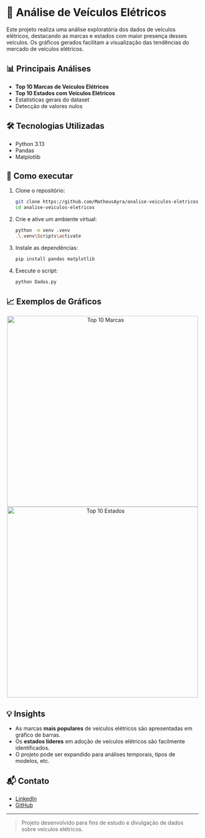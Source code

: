 # 🚗 Análise de Veículos Elétricos

Este projeto realiza uma análise exploratória dos dados de veículos elétricos, destacando as marcas e estados com maior presença desses veículos. Os gráficos gerados facilitam a visualização das tendências do mercado de veículos elétricos.

## 📊 Principais Análises

- **Top 10 Marcas de Veículos Elétricos**
- **Top 10 Estados com Veículos Elétricos**
- Estatísticas gerais do dataset
- Detecção de valores nulos

## 🛠️ Tecnologias Utilizadas

- Python 3.13
- Pandas
- Matplotlib

## 📁 Como executar

1. Clone o repositório:
   ```bash
   git clone https://github.com/MatheusAyra/analise-veiculos-eletricos.git
   cd analise-veiculos-eletricos
   ```
2. Crie e ative um ambiente virtual:
   ```bash
   python -m venv .venv
   .\.venv\Scripts\activate
   ```
3. Instale as dependências:
   ```bash
   pip install pandas matplotlib
   ```
4. Execute o script:
   ```bash
   python Dados.py
   ```

## 📈 Exemplos de Gráficos

<div align="center">
  <img src="images/top_10_marcas.png" alt="Top 10 Marcas" width="500"/>
  <img src="images/top_10_estados.png" alt="Top 10 Estados" width="500"/>
</div>

## 💡 Insights

- As marcas **mais populares** de veículos elétricos são apresentadas em gráfico de barras.
- Os **estados líderes** em adoção de veículos elétricos são facilmente identificados.
- O projeto pode ser expandido para análises temporais, tipos de modelos, etc.

## 📬 Contato

- [LinkedIn](https://www.linkedin.com/in/seu-usuario/)
- [GitHub](https://github.com/MatheusAyra)

---

> Projeto desenvolvido para fins de estudo e divulgação de dados sobre veículos elétricos.
